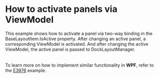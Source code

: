 # How to activate panels via ViewModel


<p>This example shows how to activate a panel via two-way binding in the BaseLayoutItem.IsActive property. After changing an active panel, a corresponding ViewModel is activated. And after changing the active ViewModel, the active panel is passed to DockLayoutManager.<br /><br /><br />To learn more on how to implement similar functionality in <strong>WPF</strong>, refer to the <a href="https://www.devexpress.com/Support/Center/p/E3976">E3976</a> example.</p>

<br/>



